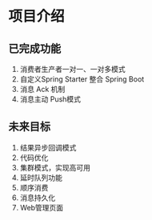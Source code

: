 # 项目介绍

## 已完成功能

1. 消费者生产者一对一、一对多模式
2. 自定义Spring Starter 整合 Spring Boot
3. 消息 Ack 机制
4. 消息主动 Push模式

## 未来目标

1. 结果异步回调模式
2. 代码优化
3. 集群模式，实现高可用
4. 延时队列功能
5. 顺序消费
6. 消息持久化
7. Web管理页面